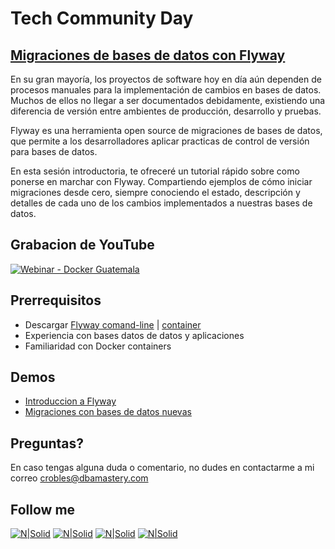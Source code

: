 # Tech Community Day
## [Migraciones de bases de datos con Flyway](https://youtu.be/7To43SLkqLI)

En su gran mayoría, los proyectos de software hoy en día aún dependen de procesos manuales para la implementación de cambios en bases de datos. Muchos de ellos no llegar a ser documentados debidamente, existiendo una diferencia de versión entre ambientes de producción, desarrollo y pruebas.

Flyway es una herramienta open source de migraciones de bases de datos, que permite a los desarrolladores aplicar practicas de control de versión para bases de datos.

En esta sesión introductoria, te ofreceré un tutorial rápido sobre como ponerse en marchar con Flyway. Compartiendo ejemplos de cómo iniciar migraciones desde cero, siempre conociendo el estado, descripción y detalles de cada uno de los cambios implementados a nuestras bases de datos.

## Grabacion de YouTube
[![Webinar - Docker Guatemala](https://img.youtube.com/vi/vHqunEf-fPs/hqdefault.jpg)](https://youtu.be/vHqunEf-fPs "Migraciones de bases de datos con Flyway")

## **Prerrequisitos**  
* Descargar [Flyway comand-line](https://flywaydb.org/download/) | [container](https://hub.docker.com/r/flyway/flyway)
* Experiencia con bases datos de datos y aplicaciones
* Familiaridad con Docker containers

## **Demos**  
* [Introduccion a Flyway](Demo_01)
* [Migraciones con bases de datos nuevas](Demo_02)

## Preguntas?
En caso tengas alguna duda o comentario, no dudes en contactarme a mi correo <crobles@dbamastery.com>

## Follow me
[![N|Solid](http://dbamastery.com/wp-content/uploads/2018/08/if_twitter_circle_color_107170.png)](https://twitter.com/dbamastery) [![N|Solid](http://dbamastery.com/wp-content/uploads/2018/08/if_github_circle_black_107161.png)](https://github.com/dbamaster) [![N|Solid](http://dbamastery.com/wp-content/uploads/2018/08/if_linkedin_circle_color_107178.png)](https://www.linkedin.com/in/croblesdba/) [![N|Solid](http://dbamastery.com/wp-content/uploads/2018/08/if_browser_1055104.png)](http://dbamastery.com/)